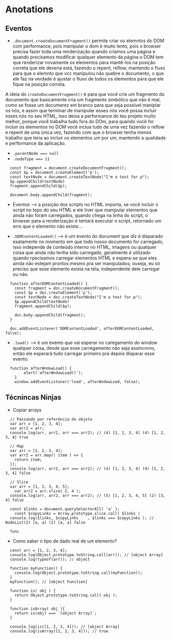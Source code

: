 # 	Anotations

## Eventos

- `.document.createDocumentFragment()` permite criar os elemntos do DOM com performance, pois manipular o dom é muito lento, pois o browser precisa fazer toda uma renderização quando criamos uma página e quando precisamos modificar qualquer elemento da página o DOM tem que renderizar novamente os elementos para mantê-los na posição correta que ele deveria está, fazendo o repent, reflow, mantendo o fluxo para que o elemnto que vcc manipulou não quebre o documento, o que ele faz na verdade é ajustar o fluxo de todos os elementos para que ele fique na posição correta.  

A ideia do `createDocumentFragment()` é para que você crie um fragmento do documento que basicamente cria um fragmento simbólico que não é real, como se fosse um documento em branco para que seja possível maniplar os nós, e assim que terminar de manipular esses nós você possa incluir esses nós no seu HTML, isso deixa a performance do teu projeto muito melhor, porque você trabalha tudo fora do DOm, para quando você for incluir os elementos no DOM você inclua tudo de uma vez fazendo o reflow e repent de uma única vez, fazendo com que o browser tenha menos trabalho que teria ao incluir os elementos um por um, mantendo a qualidade e performance da aplicação.
  - `.parentNode === null`
  - `.nodeType === 11`

```JS
  const fragment = document.createDocumentFragment();
  const $p = document.createElement('p');
  const textNode = document.createTextNode("I'm a text for p");
  $p.appendChild(textNode)
  fragment.appendChild($p);

  document.body.appendChild(fragment);
```

- Eventos --> a posição dos scripts no HTML importa, se você incluir o script no topo do seu HTML e  ele tiver que manipular elementos que ainda não foram carregados, quando chega na linha do script, o browser para a renderização e tentará executar o script, retornado um erro que o elemento não existe...

- `.DOMContentLoaded()` --> é um evento do document que diz é disparado exatamente no momento em que todo nosso documento for carregado, isso independe de conteúdo interno no HTML, imagens ou qualquer coisa que ainda não tenha sido carregado, geralmente é utilizado quando rpecisamos carregar elementos HTML e espera-se que eles ainda não estejam prontos mesmo pra ser manipulados, ouseja, eu só preciso que esse elemento exista na tela, independente dele carregar ou não.
```JS
  function afterDOMContentLoaded() {	
    const fragment = doc.createDocumentFragment();
    const $p = doc.createElement('p');
    const textNode = doc.createTextNode("I'm a text for p");
    $p.appendChild(textNode)
    fragment.appendChild($p);

    doc.body.appendChild(fragment);
  }

  doc.addEventListener('DOMContentLoaded', afterDOMContentLoaded, false);
  ```

  - `.load()` --> é um evento que vai esperar no caregamento do window qualquer coisa, desde que esse carregamento não seja assíncrono, então ele esperará tudo carregar primeiro pra depois disparar esse evento.
```JS
  function afterWndowLoad() {
		alert('afterWndowLoad()');
	}
	window.addEventListener('load', afterWndowLoad, false);
  ```

## Técnincas Ninjas

- Copiar arrays
```JS
  // Passando por referência de objeto
  var arr = [1, 2, 3, 4];
  var arr2 = arr;
  console.log(arr, arr2, arr === arr2); // (4) [1, 2, 3, 4] (4) [1, 2, 3, 4] true

  // Map
  var arr = [1, 2, 3, 4];
  var arr2 = arr.map(( item ) => {
    return item;
  });
  console.log(arr, arr2, arr === arr2); // (4) [1, 2, 3, 4] (4) [1, 2, 3, 4] false

  // Slice
  var arr = [1, 2, 3, 4, 5];
	var arr2 = arr.slice( 2, 4 );
  console.log(arr, arr2, arr === arr2); // (5) [1, 2, 3, 4, 5] (2) [3, 4] false
  
  const $links = document.querySelectorAll( 'a' );
	const $copyLinks = Array.prototype.slice.call( $links )
  console.log($links, $copyLinks	, $links === $copyLinks	); // NodeList(2) [a, a] (2) [a, a] false
  
  func
```

- Como saber o tipo de dado real de um elemento?
```JS
  const arr = [1, 2, 3, 4];
  console.log(Object.prototype.toString.call(arr)); // [object Array]
  console.log(typeof(arr)); // object

  function myFunction() {
    console.log(Object.prototype.toString.call(myFunction));
  }
  myFunction(); // [object Function]

  function is( obj ) {
    return Object.prototype.toString.call( obj );
  }

  function isArray( obj ){
    return is(obj) === `[object Array]`;
  }

  console.log(is([1, 2, 3, 4])); // [object Array]
  console.log(isArray([1, 2, 3, 4])); // true
```